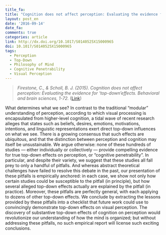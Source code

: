 ```yaml
---
title_fa:
title: "Cognition does not affect perception: Evaluating the evidence for ‘top-down’ effects"
layout: post_en
date: '2016-09-14'
date_fa:
comments: true
categories: article
link: http://dx.doi.org/10.1017/S0140525X15000965
doi: 10.1017/S0140525X15000965
tags:
  - Perception
  - Top-Down
  - Philosophy of Mind
  - Cognitive Penetrability
  - Visual Perception
---
```


> *Firestone, C., & Scholl, B. J. (2015). Cognition does not affect perception: Evaluating the evidence for ‘top-down’effects. Behavioral and brain sciences, 1-72.* ([Link](https://www.cambridge.org/core/journals/behavioral-and-brain-sciences/article/cognition-does-not-affect-perception-evaluating-the-evidence-for-top-down-effects/920E2AE74C642DD3CB3FA8160EA1D84A))


What determines what we see? In contrast to the traditional “modular” understanding of perception, according to which visual processing is encapsulated from higher-level cognition, a tidal wave of recent research alleges that states such as beliefs, desires, emotions, motivations, intentions, and linguistic representations exert direct top-down influences on what we see. There is a growing consensus that such effects are ubiquitous, and that the distinction between perception and cognition may itself be unsustainable. We argue otherwise: none of these hundreds of studies — either individually or collectively — provide compelling evidence for true top-down effects on perception, or “cognitive penetrability”. In particular, and despite their variety, we suggest that these studies all fall prey to only a handful of pitfalls. And whereas abstract theoretical challenges have failed to resolve this debate in the past, our presentation of these pitfalls is empirically anchored: in each case, we show not only how certain studies could be susceptible to the pitfall (in principle), but how several alleged top-down effects actually are explained by the pitfall (in practice). Moreover, these pitfalls are perfectly general, with each applying to dozens of other top-down effects. We conclude by extracting the lessons provided by these pitfalls into a checklist that future work could use to convincingly demonstrate top-down effects on visual perception. The discovery of substantive top-down effects of cognition on perception would revolutionize our understanding of how the mind is organized; but without addressing these pitfalls, no such empirical report will license such exciting conclusions.
